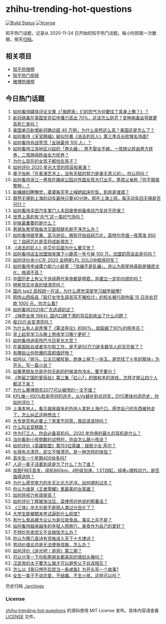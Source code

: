 # zhihu-trending-hot-questions

[![Build Status](https://github.com/justjavac/zhihu-trending-hot-questions/workflows/ci/badge.svg?branch=master)](https://github.com/justjavac/zhihu-trending-hot-questions/actions)
[![license](https://img.shields.io/github/license/justjavac/zhihu-trending-hot-questions)](https://github.com/justjavac/zhihu-trending-hot-questions/blob/master/LICENSE)

知乎热门话题，记录从 2020-11-24 日开始的知乎热门话题。每小时抓取一次数据，按天[归档](./archives)。

## 相关项目

- [知乎热搜榜](https://github.com/justjavac/zhihu-trending-top-search)
- [知乎热门视频](https://github.com/justjavac/zhihu-trending-hot-video)
- [微博热搜榜](https://github.com/justjavac/weibo-trending-hot-search)

## 今日热门话题

<!-- BEGIN -->
<!-- 最后更新时间 Mon Dec 21 2020 04:01:28 GMT+0800 (CST) -->
1. [如何看待媒体评论文章《「做题家」们的怨气为何要往丁真身上撒？》？](https://www.zhihu.com/question/435706809)
1. [新冠病毒在英国变异后传播力高出 70%，这该怎么防范？变种病毒会导致更高死亡率吗？](https://www.zhihu.com/question/435655677)
1. [美国单日新增新冠确诊超 40 万例，为什么突然这么高？美国这是怎么了？](https://www.zhihu.com/question/435671309)
1. [如何看待《天官赐福》疑似抄袭《进击的巨人》第三季兵长砍猴名场面?](https://www.zhihu.com/question/435668172)
1. [如何看待肖战登顶「全球最帅 100 人」？](https://www.zhihu.com/question/435621941)
1. [如何看待江浙地区兴起的「两头婚」：男不娶女不嫁，一孩随父姓由男方抚养，二孩随母姓由女方抚养？](https://www.zhihu.com/question/55590082)
1. [为什么现在的女孩子都怕生孩子？](https://www.zhihu.com/question/412354846)
1. [如何评价 2020 星光大赏的阵容和表演？](https://www.zhihu.com/question/435715385)
1. [章子怡称「在表演艺术上，没有天赋的努力是毫无意义的」，你认同吗？](https://www.zhihu.com/question/435590476)
1. [如何看待浙江一男孩在蹦床公园对外国女孩大打出手，男孩父亲称「你不服报警啊」？](https://www.zhihu.com/question/435700308)
1. [新婚媳妇睡懒觉，婆婆每天早上喊她起床吃饭，到底是谁错？](https://www.zhihu.com/question/363383726)
1. [既然无锡到上海的动车最快只要40分钟，那在上海上班，每天动车回无锡是否可行？](https://www.zhihu.com/question/50077249)
1. [如何看待丰田汽车掌门人丰田章男炮轰电动汽车并不环保？](https://www.zhihu.com/question/435618851)
1. [世界上真的有‘杀气’这一类的气场吗？](https://www.zhihu.com/question/30889739)
1. [护肤最重要的是什么？](https://www.zhihu.com/question/428147299)
1. [男朋友希望我每次见面把腿毛剃干净怎么办？](https://www.zhihu.com/question/393801416)
1. [如何看待继苹果、亚马逊后，微软开始自研芯片，英特尔市值一夜蒸发 850 亿？自研芯片是否将成新常态？](https://www.zhihu.com/question/435526851)
1. [《进击的巨人》中艾伦后面为什么要灭世？](https://www.zhihu.com/question/420903695)
1. [如何看待店主加盟瑞幸旗下小鹿茶一年亏掉 100 万，加盟奶茶店会是坑吗？](https://www.zhihu.com/question/435558153)
1. [如何评价余小C在 2020 全明星LPL SOLO中取得冠军？](https://www.zhihu.com/question/435547295)
1. [如何看待李诚儒力挺六小龄童：「改编不是乱编」，并认为周星驰喜剧是殖民文化，格调不高？](https://www.zhihu.com/question/434662175)
1. [中国历史上有父子连续两代皇帝都是明君，并建立一定的功绩的吗？](https://www.zhihu.com/question/434586119)
1. [明星现实中真的很漂亮吗？](https://www.zhihu.com/question/279205349)
1. [国内 top2 高校研一在读，为什么感觉深度学习越学越懵?](https://www.zhihu.com/question/429256719)
1. [网传山西临县「殴打女学生逼其写不雅检讨」的校长被行政拘留 15 日并处罚款 1000 元，你怎么看?](https://www.zhihu.com/question/435638313)
1. [如何看待2021年广东选调初试？](https://www.zhihu.com/question/435676873)
1. [《神奇女侠 1984》国内口碑下滑的背后到底出了什么问题？](https://www.zhihu.com/question/435563783)
1. [瘦20斤会变漂亮吗？](https://www.zhihu.com/question/392591592)
1. [为什么有人说弄懂了《算法导论》的90%，就超越了90%的程序员？](https://www.zhihu.com/question/315201616)
1. [早上起早学习与晚上熬夜学习哪个更好？](https://www.zhihu.com/question/284538163)
1. [如何看待迪丽热巴今日星光大赏？](https://www.zhihu.com/question/435726741)
1. [在美国硅谷或者华尔街工作，是不是50万刀是多数华人的天花板了？](https://www.zhihu.com/question/434197031)
1. [有哪些让你吹爆的高颜值好物？](https://www.zhihu.com/question/426328147)
1. [如何以「驸马，公主已被杖毙，她身上掉下一块玉，是您找了十年的那块」为开头，写一篇小说？](https://www.zhihu.com/question/374245416)
1. [如果男朋友总是在你无助的时候泼你冷水，要不要分？](https://www.zhihu.com/question/303987928)
1. [《弥留之国的爱丽丝》第三集「红心7」的狼和羊的游戏，怎样才能让四个人都活下来？](https://www.zhihu.com/question/434426513)
1. [为什么赛博朋克2077可以被喷的一文不值？](https://www.zhihu.com/question/435698089)
1. [KPL唯一100%胜率夺冠的选手，从Vg替补到总冠军，DYG萧玦创造历史，你如何评价？](https://www.zhihu.com/question/435640917)
1. [上海本地人，看见越来越多的外地人拿到上海户口，感觉自己的东西被抢走了，怎么纠正这种想法？](https://www.zhihu.com/question/359118802)
1. [大专是否有必要上？家里不同意，我应该坚持吗？](https://www.zhihu.com/question/433679529)
1. [什么叫五官精致？](https://www.zhihu.com/question/23063787)
1. [作为打工人，你会必备耳机吗，2020 年你用的最久的耳机是什么？](https://www.zhihu.com/question/435398372)
1. [当你看到小孩倒数的试卷时，你会怎么跟小孩说？](https://www.zhihu.com/question/430152573)
1. [如何评价《英雄联盟》第153位英雄：熔铁少女 芮尔？](https://www.zhihu.com/question/434783446)
1. [长得有点漂亮，却又不够漂亮，是一种怎样的体验？](https://www.zhihu.com/question/64018902)
1. [高中生一个星期400块多吗?](https://www.zhihu.com/question/431846644)
1. [人这一辈子活着到底是为了什么？为了谁？](https://www.zhihu.com/question/434440815)
1. [岚图FREE首发，续航860km、4秒级加速、1.5T四缸、纯电+增程动力，是否值得选购？](https://www.zhihu.com/question/435454556)
1. [为什么感觉南方的冬天比北方还冷，如何顺利过冬？](https://www.zhihu.com/question/435615402)
1. [你认为谁是《王者荣耀》里最美的女英雄？](https://www.zhihu.com/question/434868507)
1. [如何将视力有效提高？](https://www.zhihu.com/question/307318486)
1. [如何评价丁辉被淘汰后，梁律师对他说的那番话？](https://www.zhihu.com/question/434289720)
1. [《三体》中大刘是不是把人类过分丑化了？](https://www.zhihu.com/question/430084545)
1. [大学生能被期末考试逼到什么程度?](https://www.zhihu.com/question/364258294)
1. [有什么食品被大众认为是垃圾食品，事实上并不是？](https://www.zhihu.com/question/359627010)
1. [如何看待越来越多的年轻人把旅行、美食作为自己的爱好？](https://www.zhihu.com/question/435394615)
1. [不想吃外卖但又不会做饭怎么办？](https://www.zhihu.com/question/316077794)
1. [你认为哪几首诗有资格进入天下十大律诗？](https://www.zhihu.com/question/433535946)
1. [劳动价值论总是无法使我信服，怎么办？](https://www.zhihu.com/question/435376516)
1. [如何评价《追光吧！哥哥》第三期？](https://www.zhihu.com/question/435595857)
1. [可以分享一下你和男朋友都喜欢的情侣头像吗？](https://www.zhihu.com/question/411878986)
1. [汉武帝的太子要怎么做才可以避免父子兵戎相见？](https://www.zhihu.com/question/426574867)
1. [怎么以【我只想在后宫当一条咸鱼】为开头写一个故事?](https://www.zhihu.com/question/429283327)
1. [女生一辈子不谈恋爱、不结婚、不生小孩，这样可以吗？](https://www.zhihu.com/question/293463496)
<!-- END -->

历史归档 [./archives](./archives)

### License

[zhihu-trending-hot-questions](https://github.com/justjavac/zhihu-trending-hot-questions) 的源码使用 MIT License 发布。具体内容请查看 [LICENSE](./LICENSE) 文件。
